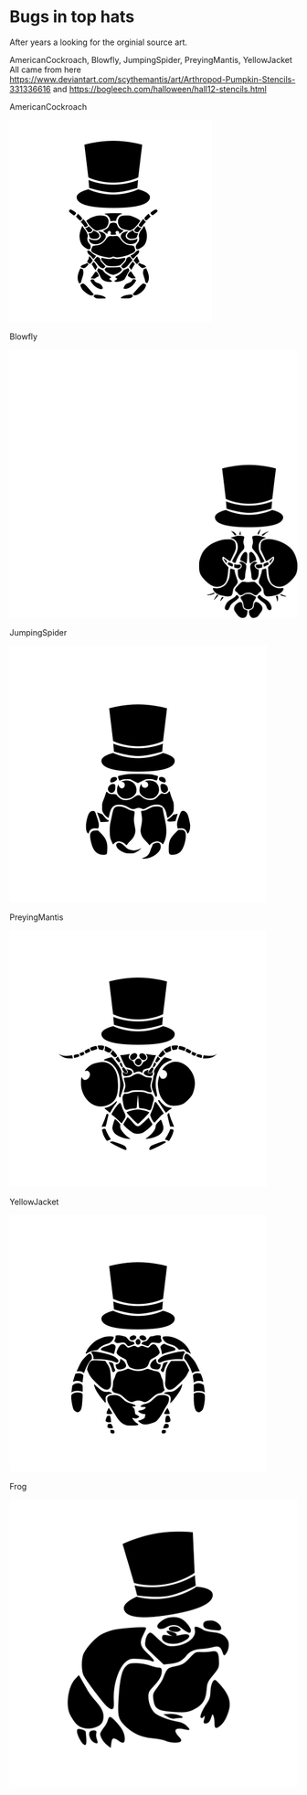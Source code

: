 # Bugs in top hats

After years a looking for the orginial source art.

AmericanCockroach, Blowfly, JumpingSpider, PreyingMantis, YellowJacket All came from here https://www.deviantart.com/scythemantis/art/Arthropod-Pumpkin-Stencils-331336616 and https://bogleech.com/halloween/hall12-stencils.html

AmericanCockroach

![AmericanCockroach](https://github.com/funvill/stencils/blob/master/bugs_in_hats/AmericanCockroach.png?raw=true)

Blowfly

![Blowfly](https://github.com/funvill/stencils/blob/master/bugs_in_hats/Blowfly.png?raw=true)

JumpingSpider

![JumpingSpider](https://github.com/funvill/stencils/blob/master/bugs_in_hats/JumpingSpider.png?raw=true)

PreyingMantis

![PreyingMantis](https://github.com/funvill/stencils/blob/master/bugs_in_hats/PreyingMantis.png?raw=true)

YellowJacket

![YellowJacket](https://github.com/funvill/stencils/blob/master/bugs_in_hats/YellowJacket.png?raw=true)

Frog

![frog](https://github.com/funvill/stencils/blob/master/bugs_in_hats/frog.png?raw=true)

